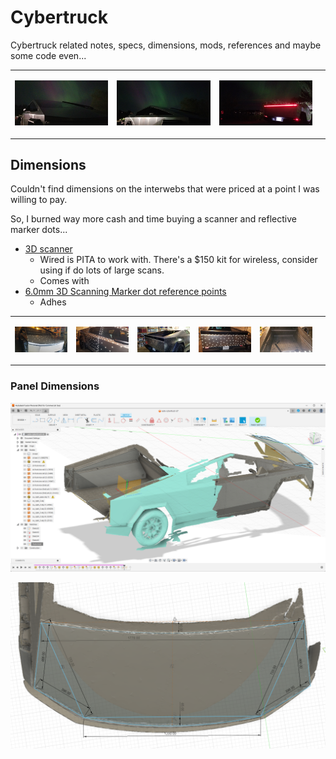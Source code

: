 # Cybertruck

Cybertruck related notes, specs, dimensions, mods, references and maybe some code even...

<table><tr>
<td>

![alt text](img/irl-aurora-fr.jpg)

</td><td>

![alt text](img/irl-aurora-frr.jpg)

</td><td>

![alt text](img/irl-aurora-rr.jpg)

</td><td>
</tr></table>



## Dimensions

Couldn't find dimensions on the interwebs that were priced at a point I was willing to pay.

So, I burned way more cash and time buying a scanner and reflective marker dots...
- [3D scanner](https://www.amazon.com/dp/B0CNVQGVMM)
  - Wired is PITA to work with.  There's a $150 kit for wireless, consider using if do lots of large scans.
  - Comes with 
- [6.0mm 3D Scanning Marker dot reference points](https://www.amazon.com/dp/B09Q86JP3Q)
  - Adhes


<table><tr>
<td>

![alt text](img/irl-markers-fr.jpg)

</td><td>

![alt text](img/irl-markers-right.jpg)

</td><td>

![alt text](img/irl-markers-rr.jpg)

</td><td>

![alt text](img/irl-markers-rear.jpg)

</td><td>

![alt text](img/irl-markers-bed.jpg)

</td><td>
</tr></table>



### Panel Dimensions

![alt text](img/panel-fusion-iso.png)

![alt text](img/panel-frunk-hood.png)


